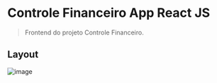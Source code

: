 # Controle Financeiro App React JS
> Frontend do projeto Controle Financeiro.


## Layout
![image](https://user-images.githubusercontent.com/50468893/125717962-46af1f40-cccf-47a2-a2d8-a9e6c9332234.png)
